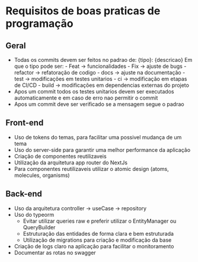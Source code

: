 # Requisitos de boas praticas de programação

## Geral
-	Todas os commits devem ser feitos no padrao de:
		{tipo}: {descricao}
	Em que o tipo pode ser:
		-	Feat -> funcionalidades
		-	Fix -> ajuste de bugs
		-	refactor -> refatoração de codigo
		-	docs -> ajuste na documentação
		-	test -> modificações em testes unitarios
		-	ci -> modificação em etapas de CI/CD
		-	build -> modificações em dependencias externas do projeto
-	Apos um commit todos os testes unitarios devem ser executados automaticamente e em caso de erro nao permitir o commit
-	Apos um commit deve ser verificado se a mensagem segue o padrao

## Front-end

-	Uso de tokens do temas, para facilitar uma possivel mudança de um tema
-	Uso do server-side para garantir uma melhor performance da aplicação
-	Criação de componentes reutilizaveis
-	Utilização da arquitetura app router do NextJs
-	Para componentes reutilizaveis utilizar o atomic design (atoms, molecules, organisms) 

## Back-end
- Uso da arquitetura controller -> useCase -> repository
- Uso do typeorm
	- Evitar utilizar queries raw e preferir utilizar o EntityManager ou QueryBuilder
	- Estruturação das entidades de forma clara e bem estruturada
	- Utilização de migrations para criação e modificação da base
- Criação de logs claro na aplicação para facilitar o monitoramento
- Documentar as rotas no swagger